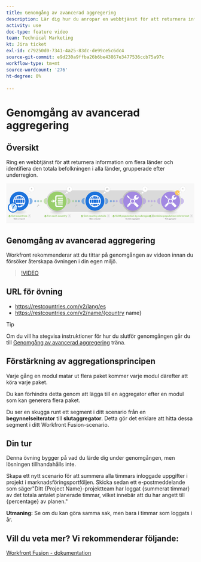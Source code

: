 ```yaml
---
title: Genomgång av avancerad aggregering
description: Lär dig hur du anropar en webbtjänst för att returnera information om flera länder och identifiera populationer, grupperade efter underregion, allt i [!DNL Adobe Workfront Fusion].
activity: use
doc-type: feature video
team: Technical Marketing
kt: Jira ticket
exl-id: c79250d0-7341-4a25-83dc-de99ce5c6dc4
source-git-commit: e9d230a9ffba26b6be43867e3477536ccb75a97c
workflow-type: tm+mt
source-wordcount: '276'
ht-degree: 0%

---
```


# Genomgång av avancerad aggregering

## Översikt

Ring en webbtjänst för att returnera information om flera länder och identifiera den totala befolkningen i alla länder, grupperade efter underregion.

![En bild av Fusion-scenariot](assets/iteration-and-aggregation-3.png)

## Genomgång av avancerad aggregering

Workfront rekommenderar att du tittar på genomgången av videon innan du försöker återskapa övningen i din egen miljö.

>[!VIDEO](https://video.tv.adobe.com/v/335281/?quality=12)

## URL för övning

* https://restcountries.com/v2/lang/es
* https://restcountries.com/v2/name/{country name}

>[!TIP]
>
>Om du vill ha stegvisa instruktioner för hur du slutför genomgången går du till [Genomgång av avancerad aggregering](https://experienceleague.adobe.com/docs/workfront-learn/tutorials-workfront/fusion/exercises/advanced-aggregation.html?lang=en) träna.

## Förstärkning av aggregationsprincipen

Varje gång en modul matar ut flera paket kommer varje modul därefter att köra varje paket.

Du kan förhindra detta genom att lägga till en aggregator efter en modul som kan generera flera paket.

Du ser en skugga runt ett segment i ditt scenario från en **begynnelseiterator** till **slutaggregator**. Detta gör det enklare att hitta dessa segment i ditt Workfront Fusion-scenario.

## Din tur

Denna övning bygger på vad du lärde dig under genomgången, men lösningen tillhandahålls inte.

Skapa ett nytt scenario för att summera alla timmars inloggade uppgifter i projekt i marknadsföringsportföljen. Skicka sedan ett e-postmeddelande som säger&quot;Ditt {Project Name}-projektteam har loggat {summerat timmar} av det totala antalet planerade timmar, vilket innebär att du har angett till {percentage} av planen.&quot;

**Utmaning:** Se om du kan göra samma sak, men bara i timmar som loggats i år.

## Vill du veta mer? Vi rekommenderar följande:

[Workfront Fusion - dokumentation](https://experienceleague.adobe.com/docs/workfront/using/adobe-workfront-fusion/workfront-fusion-2.html?lang=en)
